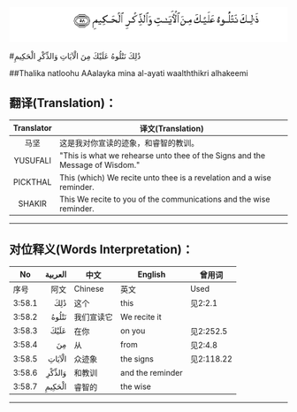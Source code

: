 ![003:058](images/003_058.gif)

#ذَٰلِكَ نَتْلُوهُ عَلَيْكَ مِنَ الْآيَاتِ وَالذِّكْرِ الْحَكِيمِ 

##Thalika natloohu AAalayka mina al-ayati waalththikri alhakeemi 

## 翻译(Translation)：

| Translator | 译文(Translation)                                            |
| :--------: | ------------------------------------------------------------ |
|    马坚    | 这是我对你宣读的迹象，和睿智的教训。                         |
|  YUSUFALI  | "This is what we rehearse unto thee of the Signs and the Message of Wisdom." |
|  PICKTHAL  | This (which) We recite unto thee is a revelation and a wise reminder. |
|   SHAKIR   | This We recite to you of the communications and the wise reminder. |

---

## 对位释义(Words Interpretation)：

| No   | العربية | 中文    | English | 曾用词 |
| ---- | ------: | ------- | ------- | ------ |
| 序号 |    阿文 | Chinese | 英文    | Used   |
| 3:58.1 | ذَٰلِكَ    | 这个       | this             | 见2:2.1    |
| 3:58.2 | نَتْلُوهُ  | 我们宣读它         | We recite it     |            |
| 3:58.3 | عَلَيْكَ   | 在你               | on you           | 见2:252.5  |
| 3:58.4 | مِنَ     | 从                 | from             | 见2:4.8    |
| 3:58.5 | الْآيَاتِ | 众迹象             | the signs        | 见2:118.22 |
| 3:58.6 | وَالذِّكْرِ | 和教训             | and the reminder |            |
| 3:58.7 | الْحَكِيمِ | 睿智的             | the wise         |            |

---
